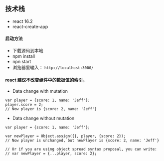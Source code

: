 


## 技术栈

* react 16.2
* react-create-app 

#### 启动方法

* 下载源码到本地
* npm install 
* npn start 
* 浏览器里输入： `http://localhost:3000/`






#### react 建议不改变组件中的数据值的索引，

* Data change with mutation

```
var player = {score: 1, name: 'Jeff'};
player.score = 2;
// Now player is {score: 2, name: 'Jeff'}

```

* Data change without mutation

```
var player = {score: 1, name: 'Jeff'};

var newPlayer = Object.assign({}, player, {score: 2});
// Now player is unchanged, but newPlayer is {score: 2, name: 'Jeff'}

// Or if you are using object spread syntax proposal, you can write:
// var newPlayer = {...player, score: 2};

```

